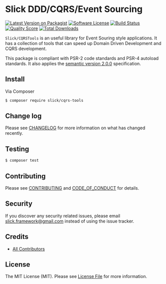 # Slick DDD/CQRS/Event Sourcing

[![Latest Version on Packagist][ico-version]][link-packagist]
[![Software License][ico-license]](LICENSE.md)
[![Build Status][ico-travis]][link-travis]
[![Quality Score][ico-code-quality]][link-code-quality]
[![Total Downloads][ico-downloads]][link-downloads]

`Slick/CQRSTools` is an useful library for Event Souring style applications. It has a collection of tools that can speed up
Domain Driven Development and CQRS development.

This package is compliant with PSR-2 code standards and PSR-4 autoload standards. It
also applies the [semantic version 2.0.0](http://semver.org) specification.

## Install

Via Composer

``` bash
$ composer require slick/cqrs-tools
```

## Change log

Please see [CHANGELOG](CHANGELOG.md) for more information on what has changed recently.

## Testing

``` bash
$ composer test
```

## Contributing

Please see [CONTRIBUTING](CONTRIBUTING.md) and [CODE_OF_CONDUCT](CONDUCT.md) for details.

## Security

If you discover any security related issues, please email slick.framework@gmail.com instead of using the issue tracker.

## Credits

- [All Contributors][link-contributors]

## License

The MIT License (MIT). Please see [License File](LICENSE) for more information.

[ico-version]: https://img.shields.io/packagist/v/slick/cqrs-tools.svg?style=flat-square
[ico-license]: https://img.shields.io/badge/license-MIT-brightgreen.svg?style=flat-square
[ico-travis]: https://img.shields.io/travis/slickframework/cqrs-tools/master.svg?style=flat-square
[ico-scrutinizer]: https://img.shields.io/scrutinizer/coverage/g/slickframework/cqrs-tools.svg?style=flat-square
[ico-code-quality]: https://img.shields.io/scrutinizer/g/slickframework/cqrs-tools.svg?style=flat-square
[ico-downloads]: https://img.shields.io/packagist/dt/slick/cqrs-tools.svg?style=flat-square

[link-packagist]: https://packagist.org/packages/slick/cqrs-tools
[link-travis]: https://travis-ci.org/slickframework/cqrs-tools
[link-scrutinizer]: https://scrutinizer-ci.com/g/slickframework/cqrs-tools/code-structure
[link-code-quality]: https://scrutinizer-ci.com/g/slickframework/cqrs-tools
[link-downloads]: https://packagist.org/packages/slickframework/cqrs-tools
[link-contributors]: https://github.com/slickframework/cqrs-tools/graphs/contributors
